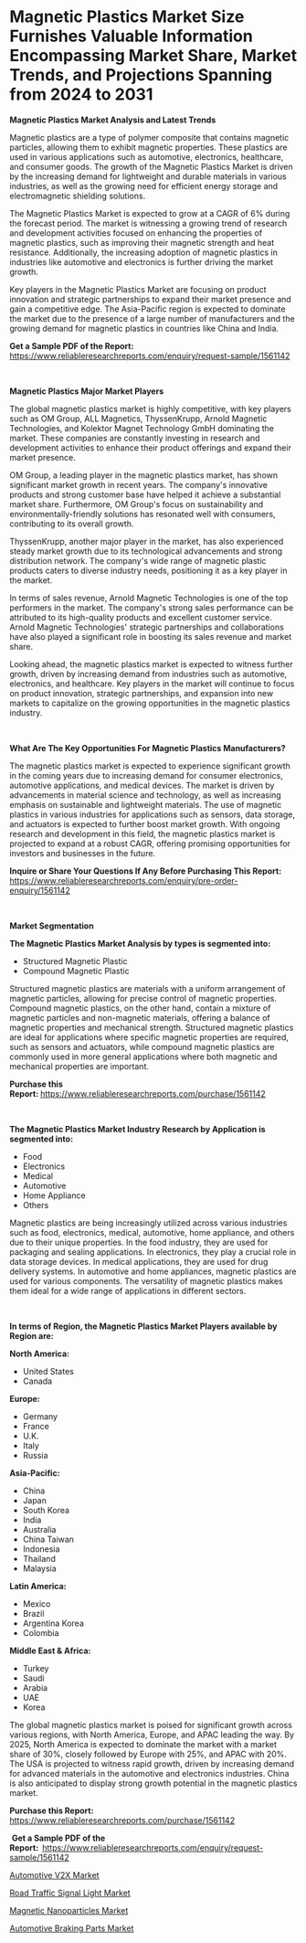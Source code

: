 <p><h1>Magnetic Plastics Market Size Furnishes Valuable Information Encompassing Market Share, Market Trends, and Projections Spanning from 2024 to 2031</h1></p><p><strong>Magnetic Plastics Market Analysis and Latest Trends</strong></p>
<p><p>Magnetic plastics are a type of polymer composite that contains magnetic particles, allowing them to exhibit magnetic properties. These plastics are used in various applications such as automotive, electronics, healthcare, and consumer goods. The growth of the Magnetic Plastics Market is driven by the increasing demand for lightweight and durable materials in various industries, as well as the growing need for efficient energy storage and electromagnetic shielding solutions.</p><p>The Magnetic Plastics Market is expected to grow at a CAGR of 6% during the forecast period. The market is witnessing a growing trend of research and development activities focused on enhancing the properties of magnetic plastics, such as improving their magnetic strength and heat resistance. Additionally, the increasing adoption of magnetic plastics in industries like automotive and electronics is further driving the market growth.</p><p>Key players in the Magnetic Plastics Market are focusing on product innovation and strategic partnerships to expand their market presence and gain a competitive edge. The Asia-Pacific region is expected to dominate the market due to the presence of a large number of manufacturers and the growing demand for magnetic plastics in countries like China and India.</p></p>
<p><strong>Get a Sample PDF of the Report:&nbsp;</strong> <a href="https://www.reliableresearchreports.com/enquiry/request-sample/1561142">https://www.reliableresearchreports.com/enquiry/request-sample/1561142</a></p>
<p>&nbsp;</p>
<p><strong>Magnetic Plastics Major Market Players</strong></p>
<p><p>The global magnetic plastics market is highly competitive, with key players such as OM Group, ALL Magnetics, ThyssenKrupp, Arnold Magnetic Technologies, and Kolektor Magnet Technology GmbH dominating the market. These companies are constantly investing in research and development activities to enhance their product offerings and expand their market presence.</p><p>OM Group, a leading player in the magnetic plastics market, has shown significant market growth in recent years. The company's innovative products and strong customer base have helped it achieve a substantial market share. Furthermore, OM Group's focus on sustainability and environmentally-friendly solutions has resonated well with consumers, contributing to its overall growth.</p><p>ThyssenKrupp, another major player in the market, has also experienced steady market growth due to its technological advancements and strong distribution network. The company's wide range of magnetic plastic products caters to diverse industry needs, positioning it as a key player in the market.</p><p>In terms of sales revenue, Arnold Magnetic Technologies is one of the top performers in the market. The company's strong sales performance can be attributed to its high-quality products and excellent customer service. Arnold Magnetic Technologies' strategic partnerships and collaborations have also played a significant role in boosting its sales revenue and market share.</p><p>Looking ahead, the magnetic plastics market is expected to witness further growth, driven by increasing demand from industries such as automotive, electronics, and healthcare. Key players in the market will continue to focus on product innovation, strategic partnerships, and expansion into new markets to capitalize on the growing opportunities in the magnetic plastics industry.</p></p>
<p>&nbsp;</p>
<p><strong>What Are The Key Opportunities For Magnetic Plastics Manufacturers?</strong></p>
<p><p>The magnetic plastics market is expected to experience significant growth in the coming years due to increasing demand for consumer electronics, automotive applications, and medical devices. The market is driven by advancements in material science and technology, as well as increasing emphasis on sustainable and lightweight materials. The use of magnetic plastics in various industries for applications such as sensors, data storage, and actuators is expected to further boost market growth. With ongoing research and development in this field, the magnetic plastics market is projected to expand at a robust CAGR, offering promising opportunities for investors and businesses in the future.</p></p>
<p><strong>Inquire or Share Your Questions If Any Before Purchasing This Report:</strong> <a href="https://www.reliableresearchreports.com/enquiry/pre-order-enquiry/1561142">https://www.reliableresearchreports.com/enquiry/pre-order-enquiry/1561142</a></p>
<p>&nbsp;</p>
<p><strong>Market Segmentation</strong></p>
<p><strong>The Magnetic Plastics Market Analysis by types is segmented into:</strong></p>
<p><ul><li>Structured Magnetic Plastic</li><li>Compound Magnetic Plastic</li></ul></p>
<p><p>Structured magnetic plastics are materials with a uniform arrangement of magnetic particles, allowing for precise control of magnetic properties. Compound magnetic plastics, on the other hand, contain a mixture of magnetic particles and non-magnetic materials, offering a balance of magnetic properties and mechanical strength. Structured magnetic plastics are ideal for applications where specific magnetic properties are required, such as sensors and actuators, while compound magnetic plastics are commonly used in more general applications where both magnetic and mechanical properties are important.</p></p>
<p><strong>Purchase this Report:&nbsp;</strong><a href="https://www.reliableresearchreports.com/purchase/1561142">https://www.reliableresearchreports.com/purchase/1561142</a></p>
<p>&nbsp;</p>
<p><strong>The Magnetic Plastics Market Industry Research by Application is segmented into:</strong></p>
<p><ul><li>Food</li><li>Electronics</li><li>Medical</li><li>Automotive</li><li>Home Appliance</li><li>Others</li></ul></p>
<p><p>Magnetic plastics are being increasingly utilized across various industries such as food, electronics, medical, automotive, home appliance, and others due to their unique properties. In the food industry, they are used for packaging and sealing applications. In electronics, they play a crucial role in data storage devices. In medical applications, they are used for drug delivery systems. In automotive and home appliances, magnetic plastics are used for various components. The versatility of magnetic plastics makes them ideal for a wide range of applications in different sectors.</p></p>
<p>&nbsp;</p>
<p><strong>In terms of Region, the Magnetic Plastics Market Players available by Region are:</strong></p>
<p>
    <p> <strong> North America: </strong>
        <ul>
            <li>United States</li>
            <li>Canada</li>
        </ul>
        </p> 
    <p> <strong> Europe: </strong>
        <ul>
            <li>Germany</li>
            <li>France</li>
            <li>U.K.</li>
            <li>Italy</li>
            <li>Russia</li>
        </ul>
        </p> 
    <p> <strong> Asia-Pacific: </strong>
        <ul>
            <li>China</li>
            <li>Japan</li>
            <li>South Korea</li>
            <li>India</li>
            <li>Australia</li>
            <li>China Taiwan</li>
            <li>Indonesia</li>
            <li>Thailand</li>
            <li>Malaysia</li>
        </ul>
        </p> 
    <p> <strong> Latin America: </strong>
        <ul>
            <li>Mexico</li>
            <li>Brazil</li>
            <li>Argentina Korea</li>
            <li>Colombia</li>
        </ul>
        </p> 
    <p> <strong> Middle East & Africa: </strong>
        <ul>
            <li>Turkey</li>
            <li>Saudi</li>
            <li>Arabia</li>
            <li>UAE</li>
            <li>Korea</li>
        </ul>
    </p>
    </p>
<p><p>The global magnetic plastics market is poised for significant growth across various regions, with North America, Europe, and APAC leading the way. By 2025, North America is expected to dominate the market with a market share of 30%, closely followed by Europe with 25%, and APAC with 20%. The USA is projected to witness rapid growth, driven by increasing demand for advanced materials in the automotive and electronics industries. China is also anticipated to display strong growth potential in the magnetic plastics market.</p></p>
<p><strong>Purchase this Report: </strong><a href="https://www.reliableresearchreports.com/purchase/1561142">https://www.reliableresearchreports.com/purchase/1561142</a></p>
<p>&nbsp;<strong>Get a Sample PDF of the Report:&nbsp;&nbsp;</strong><a href="https://www.reliableresearchreports.com/enquiry/request-sample/1561142">https://www.reliableresearchreports.com/enquiry/request-sample/1561142</a></p>
<p><strong></strong></p>
<p><p><a href="https://view.publitas.com/reportprime-1/global-automotive-v2x-market-size-and-market-trends-insights-and-projections-from-2023-to-2030/">Automotive V2X Market</a></p><p><a href="https://lydian-appliance-61d.notion.site/Road-Traffic-Signal-Light-Market-Size-and-Growth-Market-Segmentation-Regional-and-Country-Breakdow-8821a7a2ce62403cb555c9d0f2d7e2f5">Road Traffic Signal Light Market</a></p><p><a href="https://github.com/Sherrillcrooksxa8i18ucf2m/Market-Research-Report-List-1/blob/main/magnetic-nanoparticles-market.md">Magnetic Nanoparticles Market</a></p><p><a href="https://view.publitas.com/reportprime-1/automotive-braking-parts-market-size-2023-2030-global-industrial-analysis-key-geographical-regions-market-share-top-key-players-product-types-and-forecast-research-report/">Automotive Braking Parts Market</a></p></p>